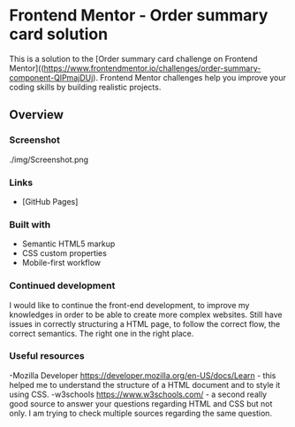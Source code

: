 # Frontend Mentor - Order summary card solution

This is a solution to the [Order summary card challenge on Frontend Mentor]((https://www.frontendmentor.io/challenges/order-summary-component-QlPmajDUj). Frontend Mentor challenges help you improve your coding skills by building realistic projects. 

## Overview

### Screenshot
./img/Screenshot.png

### Links

- [GitHub Pages] 


### Built with

- Semantic HTML5 markup
- CSS custom properties
- Mobile-first workflow

### Continued development

I would like to continue the front-end development, to improve my knowledges in order to be able to create more complex websites. 
Still have issues in correctly structuring a HTML page, to follow the correct flow, the correct semantics. The right one in the right place. 


### Useful resources

-Mozilla Developer https://developer.mozilla.org/en-US/docs/Learn - this helped me to understand the structure of a HTML document and to style it using CSS. 
-w3schools https://www.w3schools.com/ - a second really good source to answer your questions regarding HTML and CSS but not only. I am trying to check multiple sources regarding the same question. 



